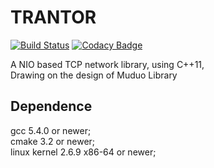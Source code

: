 # TRANTOR

[![Build Status](https://travis-ci.org/an-tao/trantor.svg?branch=master)](https://travis-ci.org/an-tao/trantor)
[![Codacy Badge](https://api.codacy.com/project/badge/Grade/4bcc94325ba64c40b2172a0d44fd9406)](https://app.codacy.com/app/an-tao/trantor?utm_source=github.com&utm_medium=referral&utm_content=an-tao/trantor&utm_campaign=Badge_Grade_Dashboard)

A NIO based TCP network library, using C++11,    
Drawing on the design of Muduo Library

## Dependence

gcc 5.4.0 or newer;    
cmake 3.2 or newer;    
linux kernel 2.6.9 x86-64 or newer;